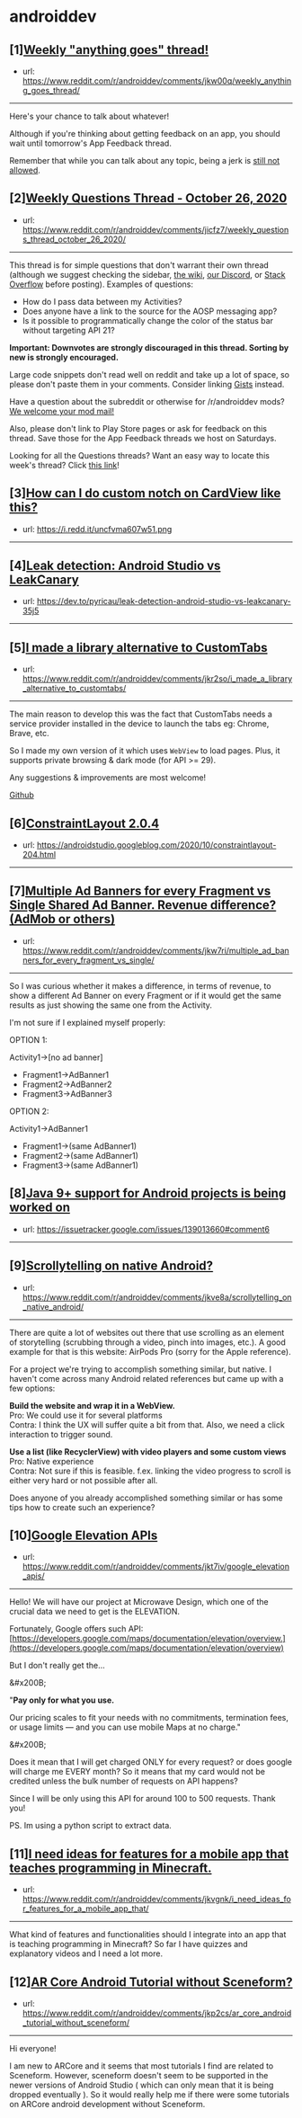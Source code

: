 # androiddev
## [1][Weekly "anything goes" thread!](https://www.reddit.com/r/androiddev/comments/jkw00q/weekly_anything_goes_thread/)
- url: https://www.reddit.com/r/androiddev/comments/jkw00q/weekly_anything_goes_thread/
---
Here's your chance to talk about whatever!

Although if you're thinking about getting feedback on an app, you should wait until tomorrow's App Feedback thread.

Remember that while you can talk about any topic, being a jerk is [still not allowed](https://www.reddit.com/r/androiddev/wiki/rules#wiki_rules_for_comments).
## [2][Weekly Questions Thread - October 26, 2020](https://www.reddit.com/r/androiddev/comments/jicfz7/weekly_questions_thread_october_26_2020/)
- url: https://www.reddit.com/r/androiddev/comments/jicfz7/weekly_questions_thread_october_26_2020/
---
This thread is for simple questions that don't warrant their own thread (although we suggest checking the sidebar, [the wiki](http://www.reddit.com/r/androiddev/wiki/), [our Discord](https://discord.gg/D2cNrqX), or [Stack Overflow](http://stackoverflow.com) before posting). Examples of questions:

* How do I pass data between my Activities?
* Does anyone have a link to the source for the AOSP messaging app?
* Is it possible to programmatically change the color of the status bar without targeting API 21?

**Important: Downvotes are strongly discouraged in this thread. Sorting by new is strongly encouraged.**

Large code snippets don't read well on reddit and take up a lot of space, so please don't paste them in your comments. Consider linking [Gists](https://gist.github.com) instead.

Have a question about the subreddit or otherwise for /r/androiddev mods? [We welcome your mod mail!](http://www.reddit.com/message/compose?to=%2Fr%2Fandroiddev)

Also, please don't link to Play Store pages or ask for feedback on this thread. Save those for the App Feedback threads we host on Saturdays.

Looking for all the Questions threads? Want an easy way to locate this week's thread? Click [this link](https://www.reddit.com/r/androiddev/search?q=title%3A%22questions+thread%22+author%3A%22AutoModerator%22&amp;restrict_sr=on&amp;sort=new&amp;t=all)!
## [3][How can I do custom notch on CardView like this?](https://www.reddit.com/r/androiddev/comments/jksyrl/how_can_i_do_custom_notch_on_cardview_like_this/)
- url: https://i.redd.it/uncfvma607w51.png
---

## [4][Leak detection: Android Studio vs LeakCanary](https://www.reddit.com/r/androiddev/comments/jkmcu5/leak_detection_android_studio_vs_leakcanary/)
- url: https://dev.to/pyricau/leak-detection-android-studio-vs-leakcanary-35j5
---

## [5][I made a library alternative to CustomTabs](https://www.reddit.com/r/androiddev/comments/jkr2so/i_made_a_library_alternative_to_customtabs/)
- url: https://www.reddit.com/r/androiddev/comments/jkr2so/i_made_a_library_alternative_to_customtabs/
---
The main reason to develop this was the fact that CustomTabs needs a service provider installed in the device to launch the tabs eg: Chrome, Brave, etc.

So I made my own version of it which uses `WebView` to load pages. Plus, it supports private browsing &amp; dark mode (for API &gt;= 29).

Any suggestions &amp; improvements are most welcome!

[Github](https://github.com/KaustubhPatange/CustomWebviewTabs)
## [6][ConstraintLayout 2.0.4](https://www.reddit.com/r/androiddev/comments/jkkziq/constraintlayout_204/)
- url: https://androidstudio.googleblog.com/2020/10/constraintlayout-204.html
---

## [7][Multiple Ad Banners for every Fragment vs Single Shared Ad Banner. Revenue difference? (AdMob or others)](https://www.reddit.com/r/androiddev/comments/jkw7ri/multiple_ad_banners_for_every_fragment_vs_single/)
- url: https://www.reddit.com/r/androiddev/comments/jkw7ri/multiple_ad_banners_for_every_fragment_vs_single/
---
So I was curious whether it makes a difference, in terms of revenue, to show a different Ad Banner on every Fragment or if it would get the same results as just showing the same one from the Activity.

I'm not sure if I explained myself properly:

OPTION 1:

Activity1-&gt;\[no ad banner\]

* Fragment1-&gt;AdBanner1
* Fragment2-&gt;AdBanner2
* Fragment3-&gt;AdBanner3

OPTION 2:

Activity1-&gt;AdBanner1

* Fragment1-&gt;(same AdBanner1)
* Fragment2-&gt;(same AdBanner1)
* Fragment3-&gt;(same AdBanner1)
## [8][Java 9+ support for Android projects is being worked on](https://www.reddit.com/r/androiddev/comments/jkbj97/java_9_support_for_android_projects_is_being/)
- url: https://issuetracker.google.com/issues/139013660#comment6
---

## [9][Scrollytelling on native Android?](https://www.reddit.com/r/androiddev/comments/jkve8a/scrollytelling_on_native_android/)
- url: https://www.reddit.com/r/androiddev/comments/jkve8a/scrollytelling_on_native_android/
---
There are quite a lot of websites out there that use scrolling as an element of storytelling (scrubbing through a video, pinch into images, etc.). A good example for that is this website: AirPods Pro (sorry for the Apple reference).

For a project we're trying to accomplish something similar, but native. I haven't come across many Android related references but came up with a few options:

**Build the website and wrap it in a WebView.**  
Pro: We could use it for several platforms  
Contra: I think the UX will suffer quite a bit from that. Also, we need a click interaction to trigger sound.

**Use a list (like RecyclerView) with video players and some custom views**  
Pro: Native experience  
Contra: Not sure if this is feasible. f.ex. linking the video progress to scroll is either very hard or not possible after all.

Does anyone of you already accomplished something similar or has some tips how to create such an experience?
## [10][Google Elevation APIs](https://www.reddit.com/r/androiddev/comments/jkt7iv/google_elevation_apis/)
- url: https://www.reddit.com/r/androiddev/comments/jkt7iv/google_elevation_apis/
---
Hello! We will have our project at Microwave Design, which one of the crucial data we need to get is the ELEVATION.

Fortunately, Google offers such API: [https://developers.google.com/maps/documentation/elevation/overview.](https://developers.google.com/maps/documentation/elevation/overview)

But I don't really get the...

&amp;#x200B;

"**Pay only for what you use.**

Our pricing scales to fit your needs with no commitments, termination fees, or usage limits — and you can use mobile Maps at no charge."

&amp;#x200B;

Does it mean that I will get charged ONLY for every request? or does google will charge me EVERY month?  So it means that my card would not be credited unless the bulk number of requests on API happens?

Since I will be only using this API for around 100 to 500 requests. Thank you!

PS. Im using a python script to extract data.
## [11][I need ideas for features for a mobile app that teaches programming in Minecraft.](https://www.reddit.com/r/androiddev/comments/jkvgnk/i_need_ideas_for_features_for_a_mobile_app_that/)
- url: https://www.reddit.com/r/androiddev/comments/jkvgnk/i_need_ideas_for_features_for_a_mobile_app_that/
---
What kind of features and functionalities should I integrate into an app that is teaching programming in Minecraft? So far I have quizzes and explanatory videos and I need a lot more.
## [12][AR Core Android Tutorial without Sceneform?](https://www.reddit.com/r/androiddev/comments/jkp2cs/ar_core_android_tutorial_without_sceneform/)
- url: https://www.reddit.com/r/androiddev/comments/jkp2cs/ar_core_android_tutorial_without_sceneform/
---
Hi everyone! 

I am new to ARCore and it seems that most tutorials I find are related to Sceneform. However, sceneform doesn't seem to be supported in the newer versions of Android Studio ( which can only mean that it is being dropped eventually ). So it would really help me if there were some tutorials on ARCore android development without Sceneform.
